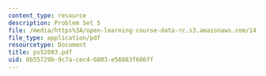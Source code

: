 ```yaml
---
content_type: resource
description: Problem Set 5
file: /media/https%3A/open-learning-course-data-rc.s3.amazonaws.com/14-23-government-regulation-of-industry-spring-2003/0b55729b9c7acec46803e56083f606ff_ps52003.pdf
file_type: application/pdf
resourcetype: Document
title: ps52003.pdf
uid: 0b55729b-9c7a-cec4-6803-e56083f606ff
---
```

